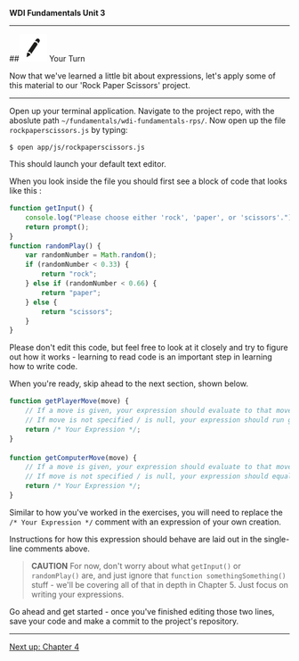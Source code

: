 **WDI Fundamentals Unit 3**

---

##![Your Turn](../assets/exercise.png) Your Turn

Now that we've learned a little bit about expressions, let's apply some of this material to our 'Rock Paper Scissors' project.

- - -

Open up your terminal application.  Navigate to the project repo, with the aboslute path `~/fundamentals/wdi-fundamentals-rps/`. Now open up the file `rockpaperscissors.js` by typing:

```
$ open app/js/rockpaperscissors.js
```

This should launch your default text editor.

When you look inside the file you should first see a block of code that looks like this :
```javascript
function getInput() {
    console.log("Please choose either 'rock', 'paper', or 'scissors'.")
    return prompt();
}
function randomPlay() {
    var randomNumber = Math.random();
    if (randomNumber < 0.33) {
        return "rock";
    } else if (randomNumber < 0.66) {
        return "paper";
    } else {
        return "scissors";
    }
}
```

Please don't edit this code, but feel free to look at it closely and try to figure out how it works - learning to read code is an important step in learning how to write code.

When you're ready, skip ahead to the next section, shown below.
<br>

```javascript
function getPlayerMove(move) {
    // If a move is given, your expression should evaluate to that move.
    // If move is not specified / is null, your expression should run getInput()
    return /* Your Expression */;
}

function getComputerMove(move) {
    // If a move is given, your expression should evaluate to that move.
    // If move is not specified / is null, your expression should equal `randomPlay()`
    return /* Your Expression */;
}
```

Similar to how you've worked in the exercises, you will need to replace the `/* Your Expression */` comment with an expression of your own creation. 

Instructions for how this expression should behave are laid out in the single-line comments above.

> **CAUTION** For now, don't worry about what `getInput()` or `randomPlay()` are, and just ignore that `function somethingSomething()` stuff - we'll be covering all of that in depth in Chapter 5. Just focus on writing your  expressions.

Go ahead and get started - once you've finished editing those two lines, save your code and make a commit to the project's repository.

---

[Next up: Chapter 4](../04_chapter/README.md)



